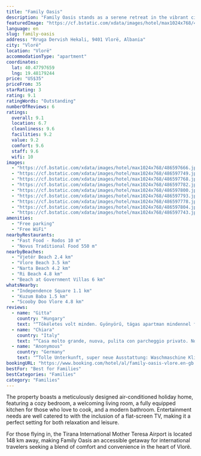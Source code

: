 ```yaml
---
title: "Family Oasis"
description: "Family Oasis stands as a serene retreat in the vibrant city of Vlorë, just a stone's throw away from the historic Independence Square."
featuredImage: "https://cf.bstatic.com/xdata/images/hotel/max1024x768/486597666.jpg?k=aa1fe2cb0ff7cba8a94c2539a14013eaaefaaa6b79d6061dc93458daf26c32e2&o=&hp=1"
language: en
slug: family-oasis
address: "Rruga Dervish Hekali, 9401 Vlorë, Albania"
city: "Vlorë"
location: "Vlorë"
accommodationType: "apartment"
coordinates:
  lat: 40.47797659
  lng: 19.48179244
price: "US$35"
priceFrom: 35
starRating: 3
rating: 9.1
ratingWords: "Outstanding"
numberOfReviews: 6
ratings:
  overall: 9.1
  location: 6.7
  cleanliness: 9.6
  facilities: 9.2
  value: 9.2
  comfort: 9.6
  staff: 9.6
  wifi: 10
images:
  - "https://cf.bstatic.com/xdata/images/hotel/max1024x768/486597666.jpg?k=aa1fe2cb0ff7cba8a94c2539a14013eaaefaaa6b79d6061dc93458daf26c32e2&o=&hp=1"
  - "https://cf.bstatic.com/xdata/images/hotel/max1024x768/486597749.jpg?k=b8ea9e99e34bfa6c8cd0f63893fe8c838f0fba361deda2ba53b3a9647ea025bc&o=&hp=1"
  - "https://cf.bstatic.com/xdata/images/hotel/max1024x768/486597768.jpg?k=f0f93be494834ae75930be9d3e07343e5bf03c13512e8c443bf3d96866e92f04&o=&hp=1"
  - "https://cf.bstatic.com/xdata/images/hotel/max1024x768/486597782.jpg?k=5a9258d0b1fe0fcb616f77d1a25da055de711e812a6a67c8d45518cd266d59d7&o=&hp=1"
  - "https://cf.bstatic.com/xdata/images/hotel/max1024x768/486597800.jpg?k=f8bed611156e62b9135de2c282e588a41d69664fd855b0ea27e5d1054ca7ef4e&o=&hp=1"
  - "https://cf.bstatic.com/xdata/images/hotel/max1024x768/486597793.jpg?k=19d5c82cb10ba996a977a9e6b57c2484c8cbfefcc0370c36f71584e53a288c9b&o=&hp=1"
  - "https://cf.bstatic.com/xdata/images/hotel/max1024x768/486597778.jpg?k=84458362b83c2364bde5f56f96a0d4784634d6c37cee855217665265c6924c13&o=&hp=1"
  - "https://cf.bstatic.com/xdata/images/hotel/max1024x768/486597804.jpg?k=61a4a26ed9d3fbae4f1226ab6f2581d77a70bbdae3e618917607601b99fc5259&o=&hp=1"
  - "https://cf.bstatic.com/xdata/images/hotel/max1024x768/486597743.jpg?k=4c6512e5d55327f9aa3e15ec10fc755272283e331ed5630f626000dba926fd78&o=&hp=1"
amenities:
  - "Free parking"
  - "Free WiFi"
nearbyRestaurants:
  - "Fast Food - Rodos 10 m"
  - "Novus Traditional Food 550 m"
nearbyBeaches:
  - "Vjetër Beach 2.4 km"
  - "Vlore Beach 3.5 km"
  - "Narta Beach 4.2 km"
  - "Ri Beach 4.8 km"
  - "Beach at Government Villas 6 km"
whatsNearby:
  - "Independence Square 1.1 km"
  - "Kuzum Baba 1.5 km"
  - "Scooby Doo Vlore 4.8 km"
reviews:
  - name: "Gitta"
    country: "Hungary"
    text: "“Tökéletes volt minden. Gyönyörű, tágas apartman mindennel felszerelve, ami kell.”"
  - name: "Chiara"
    country: "Italy"
    text: "“Casa molto grande, nuova, pulita con parcheggio privato. Non facile da trovare alla prima e centro non raggiungibile a piedi ma davvero competitiva per qualità prezzo e proprietari gentilissimi”"
  - name: "Anonymous"
    country: "Germany"
    text: "“Tolle Unterkunft, super neue Ausstattung: Waschmaschine Klima Smart Tv (Netflix) großer Kühlschrank. Sehr sehr nette Gastgeber, bei Fragen waren sie sofort für uns da.”"
bookingURL: "https://www.booking.com/hotel/al/family-oasis-vlore.en-gb.html?aid=8035640"
bestFor: "Best for Families"
bestCategories: "Families"
category: "Families"
---
```


The property boasts a meticulously designed air-conditioned holiday home, featuring a cozy bedroom, a welcoming living room, a fully equipped kitchen for those who love to cook, and a modern bathroom. Entertainment needs are well catered to with the inclusion of a flat-screen TV, making it a perfect setting for both relaxation and leisure.

For those flying in, the Tirana International Mother Teresa Airport is located 148 km away, making Family Oasis an accessible getaway for international travelers seeking a blend of comfort and convenience in the heart of Vlorë.